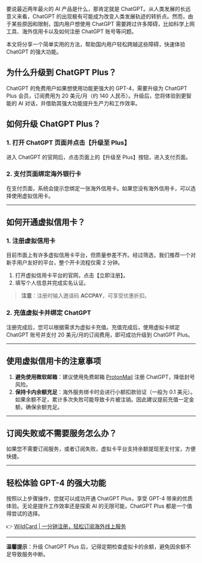 要说最近两年最火的 AI 产品是什么，那肯定就是 ChatGPT。从人类发展的长远意义来看，ChatGPT 的出现极有可能成为改变人类发展轨迹的转折点。然而，由于某些原因和限制，国内用户想使用 ChatGPT 需要跨过许多障碍，比如科学上网工具、海外信用卡以及如何注册 ChatGPT 账号等问题。

本文将分享一个简单实用的方法，帮助国内用户轻松跨越这些障碍，快速体验 ChatGPT 的强大功能。

## 为什么升级到 ChatGPT Plus？

ChatGPT 的免费用户如果想使用功能更强大的 GPT-4，需要升级为 ChatGPT Plus 会员，订阅费用为 20 美元/月（约 140 人民币）。升级后，您将体验到更智能的 AI 对话，并借助其强大功能提升生产力和工作效率。

## 如何升级 ChatGPT Plus？

### 1. 打开 ChatGPT 页面并点击【升级至 Plus】

进入 ChatGPT 的官网后，点击页面上的【升级至 Plus】按钮，进入支付页面。

### 2. 支付页面绑定海外银行卡

在支付页面，系统会提示您绑定一张海外信用卡。如果您没有海外信用卡，可以选择使用虚拟信用卡。

---

## 如何开通虚拟信用卡？

### 1. 注册虚拟信用卡

目前市面上有许多虚拟信用卡平台，但质量参差不齐。经过筛选，我们推荐一个对新手用户友好的平台，整个开卡流程仅需 2 分钟。

1. 打开虚拟信用卡平台的官网，点击【立即注册】。
2. 填写个人信息并完成实名认证。

> **注意**：注册时输入邀请码 **ACCPAY**，可享受优惠折扣。

### 2. 充值虚拟卡并绑定 ChatGPT

注册完成后，您可以根据需求为虚拟卡充值。充值完成后，使用虚拟卡绑定 ChatGPT 账号并支付 20 美元/月的订阅费用，即可成功升级到 ChatGPT Plus。

---

## 使用虚拟信用卡的注意事项

1. **避免使用微软邮箱**：建议使用免费邮箱 [ProtonMail](https://proton.me/) 注册 ChatGPT，降低封号风险。
2. **保持卡内余额充足**：海外服务绑卡时会进行小额扣款验证（一般为 0.1 美元）。如果余额不足，累计多次失败可能导致卡片被注销。因此建议提前充值一定金额，确保余额充足。

---

## 订阅失败或不需要服务怎么办？

如果您不需要订阅服务，或者订阅失败，虚拟卡平台支持余额提现至支付宝，方便快捷。

---

## 轻松体验 GPT-4 的强大功能

按照以上步骤操作，您就可以成功开通 ChatGPT Plus，享受 GPT-4 带来的优质体验。无论是提升工作效率还是探索 AI 的无限可能，ChatGPT Plus 都是一个值得尝试的选择。

👉 [WildCard | 一分钟注册，轻松订阅海外线上服务](https://bit.ly/bewildcard)

---

**温馨提示**：升级 ChatGPT Plus 后，记得定期检查虚拟卡的余额，避免因余额不足导致服务中断。